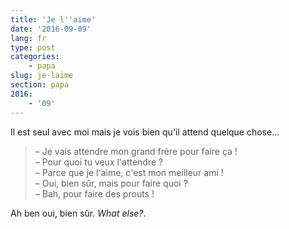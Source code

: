 ```yaml
---
title: 'Je l''aime'
date: '2016-09-09'
lang: fr
type: post
categories:
    - papa
slug: je-laime
section: papa
2016:
    - '09'
---
```


Il est seul avec moi mais je vois bien qu'il attend quelque chose…

<!-- more -->

> – Je vais attendre mon grand frère pour faire ça !  
> – Pour quoi tu veux l'attendre ?  
> – Parce que je l'aime, c'est mon meilleur ami !  
> – Oui, bien sûr, mais pour faire quoi ?  
> – Bah, pour faire des prouts !

Ah ben oui, bien sûr. <i lang="en">What else?</i>.